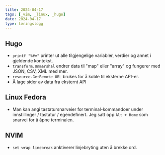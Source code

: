 ```yaml
---
title: 2024-04-17
tags: [_vim, _linux, _hugo]
date: 2024-04-17
type: læringslogg
---
```

## Hugo
* `printf "%#v"` printer ut alle tilgjengelige variabler, verdier og annet i gjeldende kontekst.
* `transform.Unmarshal` endrer data til "map" eller "array" og fungerer med JSON, CSV, XML med mer.
* `resource.GetRemote URL` brukes for å koble til eksterne API-er.
* Å lage sider av data fra eksternt API

## Linux Fedora
* Man kan angi tastatursnarveier for terminal-kommandoer under innstillinger / tastatur / egendefinert. Jeg satt opp `Alt + Home` som snarvei for å åpne terminalen.

## NVIM
* `set wrap linebreak` anktiverer linjebryting uten å brekke ord.
